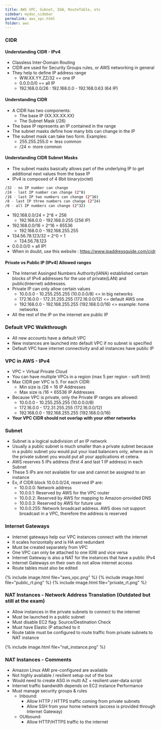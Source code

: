 ```yaml
---
title: AWS VPC, Subnet, IGW, RouteTable, etc
sidebar: mydoc_sidebar
permalink: aws_vpc.html
folder: aws
---
```


### CIDR
#### Understanding CIDR - IPv4

- Classless Inter-Domain Routing
- CIDR are used for Security Groups rules, or AWS networking in general
- They help to define IP address range
  - WW.XX.YY.ZZ/32 == one IP
  - 0.0.0.0/0 == all IP
  - 192.168.0.0/26 : 192.168.0.0 - 192.168.0.63 (64 IP)

#### Understanding CIDR

- A CIDR has two components:
  - The base IP (XX.XX.XX.XX)
  - The Subnet Mask (/26)
- The base IP represents an IP contained in the range
- The subnet masks define how many bits can change in the IP
- The subnet mask can take two form. Examples:
  - 255.255.255.0 <- less common
  - /24           <- more common

#### Understanding CIDR Subnet Masks

- The subnet masks basically allows part of the underlying IP to get additional next values from the base IP
- IPv4 is composed of 4 8bit binary(octet) 
```bash
/32 - no IP number can change
/24 - last IP number can change (2^8)
/16 - last IP two numbers can change (2^16)
/8 - last IP three numbers can change (2^24)
/0 - all IP numbers can change (2^32)
```
- 192.168.0.0/24 = 2^8 = 256
  - 192.168.0.0 - 192.168.0.255 (256 IP)
- 192.168.0.0/16 = 2^16 = 65536
  - 192.168.0.0 - 192.168.255.255
- 134.56.78.123/32 = 2^0 = 1
  - 134.56.78.123
- 0.0.0.0/0 = all IP!
- When in doubt, use this website : https://www.ipaddressguide.com/cidr

#### Private vs Public IP (IPv4) Allowed ranges

- The Internet Assinged Numbers Authority(IANA) established certain blocks of IPv4 addresses for the use of private(LAN) and public(Internet) addresses.
- Private IP can only allow certain values
  - 10.0.0.0 - 10.255.255.255 (10.0.0.0/8) <= in big networks
  - 172.16.0.0 - 172.31.255.255 (172.16.0.0/12) <= default AWS one
  - 192.168.0.0 - 192.168.255.255 (192.168.0.0/16) <= example: home networks
- All the rest of the IP on the internet are public IP

### Default VPC Walkthrough

- All new accounts have a default VPC
- New instances are launched into default VPC if no subnet is specified
- Default VPC have internet connectivity and all instances have public IP

### VPC in AWS - IPv4

- VPC = Virtual Private Cloud
- You can have multiple VPCs in a region (max 5 per region - soft limit)
- Max CIDR per VPC is 5. For each CIDR:
  - Min size is /28 = 16 IP Addresses
  - Max size is /16 = 65536 IP Addresses
- Because VPC is private, only the Private IP ranges are allowed:
  - 10.0.0.0 - 10.255.255.255 (10.0.0.0/8)
  - 172.16.0.0 - 172.31.255.255 (172.16.0.0/12)
  - 192.168.0.0 - 192.168.255.255 (192.168.0.0/16)
- **Your VPC CIDR should not overlap with your other networks**

### Subnet

- Subnet is a logical subdivision of an IP network
- Usually a public subnet is much smaller than a private subnet because in a public subnet you would put your load balancers only, where as in the private subnet you would put all your applications et cetera.
- AWS reserves 5 IPs address (first 4 and last 1 IP address) in each Subnet
- These 5 IPs are not available for use and cannot be assigned to an instance
- Ex, if CIDR block 10.0.0.0/24, reserved IP are:
  - 10.0.0.0: Network address
  - 10.0.0.1: Reserved by AWS for the VPC router
  - 10.0.0.2: Reserved by AWS for mapping to Amazon-provided DNS
  - 10.0.0.3: Reserved by AWS for future use
  - 10.0.0.255: Network broadcast address. AWS does not support broadcast in a VPC, therefore the address is reserved

### Internet Gateways

- Internet gateways help our VPC instances connect with the internet
- It scales horizontally and is HA and redundant
- Must be created separately from VPC
- One VPC can only be attached to one IGW and vice versa
- Internet Gateway is also a NAT for the instances that have a public IPv4
- Internet Gateways on their own do not allow internet access
- Route tables must also be edited

{% include image.html file="aws_vpc.png" %}
{% include image.html file="public_rt.png" %}
{% include image.html file="private_rt.png" %}

### NAT Instances - Network Address Translation (Outdated but still at the exam)

- Allow instances in the private subnets to connect to the internet
- Must be launched in a public subnet
- Must disable EC2 flag: Source/Destination Check
- Must have Elastic IP attached to it
- Route table must be configured to route traffic from private subnets to NAT instance

{% include image.html file="nat_instance.png" %}

### NAT Instances - Comments

- Amazon Linux AMI pre-configured are available
- Not highly available / resilient setup out of the box
- Would need to create ASG in multi AZ + resilient user-data script
- Internet traffic bandwidth depends on EC2 instance Performance
- Must manage security groups & rules
  - Inbound:
    - Allow HTTP / HTTPS traffic coming from private subnets
    - Allow SSH from your home network (access is provided through Internet Gateway)
  - OUtbound:
    - Allow HTTP/HTTPS traffic to the internet

